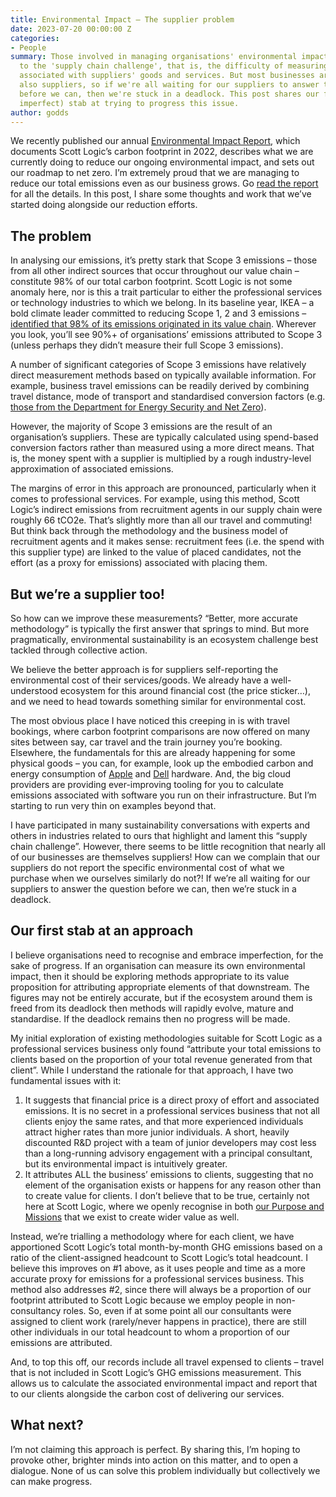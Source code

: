 ```yaml
---
title: Environmental Impact – The supplier problem
date: 2023-07-20 00:00:00 Z
categories:
- People
summary: Those involved in managing organisations' environmental impact often point
  to the 'supply chain challenge', that is, the difficulty of measuring the GHG emissions
  associated with suppliers' goods and services. But most businesses are themselves
  also suppliers, so if we're all waiting for our suppliers to answer the question
  before we can, then we're stuck in a deadlock. This post shares our first (probably
  imperfect) stab at trying to progress this issue.
author: godds
---
```


We recently published our annual [Environmental Impact Report](https://www.scottlogic.com/news/scott-logics-carbon-footprint-is-reducing), which documents Scott Logic’s carbon footprint in 2022, describes what we are currently doing to reduce our ongoing environmental impact, and sets out our roadmap to net zero. I’m extremely proud that we are managing to reduce our total emissions even as our business grows. Go [read the report](https://www.scottlogic.com/news/scott-logics-carbon-footprint-is-reducing) for all the details. In this post, I share some thoughts and work that we’ve started doing alongside our reduction efforts.

## The problem

In analysing our emissions, it’s pretty stark that Scope 3 emissions – those from all other indirect sources that occur throughout our value chain – constitute 98% of our total carbon footprint. Scott Logic is not some anomaly here, nor is this a trait particular to either the professional services or technology industries to which we belong. In its baseline year, IKEA – a bold climate leader committed to reducing Scope 1, 2 and 3 emissions – [identified that 98% of its emissions originated in its value chain](http://www.web.cemus.se/wp-content/uploads/2016/08/IKEA.pdf). Wherever you look, you’ll see 90%+ of organisations’ emissions attributed to Scope 3 (unless perhaps they didn’t measure their full Scope 3 emissions).

A number of significant categories of Scope 3 emissions have relatively direct measurement methods based on typically available information. For example, business travel emissions can be readily derived by combining travel distance, mode of transport and standardised conversion factors (e.g. [those from the Department for Energy Security and Net Zero](https://www.gov.uk/government/publications/greenhouse-gas-reporting-conversion-factors-2023)).

However, the majority of Scope 3 emissions are the result of an organisation’s suppliers. These are typically calculated using spend-based conversion factors rather than measured using a more direct means. That is, the money spent with a supplier is multiplied by a rough industry-level approximation of associated emissions.

The margins of error in this approach are pronounced, particularly when it comes to professional services. For example, using this method, Scott Logic’s indirect emissions from recruitment agents in our supply chain were roughly 66 tCO2e. That’s slightly more than all our travel and commuting! But think back through the methodology and the business model of recruitment agents and it makes sense: recruitment fees (i.e. the spend with this supplier type) are linked to the value of placed candidates, not the effort (as a proxy for emissions) associated with placing them.

## But we’re a supplier too!

So how can we improve these measurements? “Better, more accurate methodology” is typically the first answer that springs to mind. But more pragmatically, environmental sustainability is an ecosystem challenge best tackled through collective action.

We believe the better approach is for suppliers self-reporting the environmental cost of their services/goods. We already have a well-understood ecosystem for this around financial cost (the price sticker…), and we need to head towards something similar for environmental cost.

The most obvious place I have noticed this creeping in is with travel bookings, where carbon footprint comparisons are now offered on many sites between say, car travel and the train journey you’re booking. Elsewhere, the fundamentals for this are already happening for some physical goods – you can, for example, look up the embodied carbon and energy consumption of [Apple](https://www.apple.com/environment/) and [Dell](https://www.dell.com/en-us/dt/corporate/social-impact/advancing-sustainability/climate-action/product-carbon-footprints.htm) hardware. And, the big cloud providers are providing ever-improving tooling for you to calculate emissions associated with software you run on their infrastructure. But I’m starting to run very thin on examples beyond that.

I have participated in many sustainability conversations with experts and others in industries related to ours that highlight and lament this “supply chain challenge”. However, there seems to be little recognition that nearly all of our businesses are themselves suppliers! How can we complain that our suppliers do not report the specific environmental cost of what we purchase when we ourselves similarly do not?! If we’re all waiting for our suppliers to answer the question before we can, then we’re stuck in a deadlock.

## Our first stab at an approach

I believe organisations need to recognise and embrace imperfection, for the sake of progress. If an organisation can measure its own environmental impact, then it should be exploring methods appropriate to its value proposition for attributing appropriate elements of that downstream. The figures may not be entirely accurate, but if the ecosystem around them is freed from its deadlock then methods will rapidly evolve, mature and standardise. If the deadlock remains then no progress will be made.

My initial exploration of existing methodologies suitable for Scott Logic as a professional services business only found “attribute your total emissions to clients based on the proportion of your total revenue generated from that client”. While I understand the rationale for that approach, I have two fundamental issues with it:

1. It suggests that financial price is a direct proxy of effort and associated emissions. It is no secret in a professional services business that not all clients enjoy the same rates, and that more experienced individuals attract higher rates than more junior individuals. A short, heavily discounted R&D project with a team of junior developers may cost less than a long-running advisory engagement with a principal consultant, but its environmental impact is intuitively greater.
2. It attributes ALL the business’ emissions to clients, suggesting that no element of the organisation exists or happens for any reason other than to create value for clients. I don’t believe that to be true, certainly not here at Scott Logic, where we openly recognise in both [our Purpose and Missions](https://www.scottlogic.com/who-we-are) that we exist to create wider value as well.

Instead, we’re trialling a methodology where for each client, we have apportioned Scott Logic’s total month-by-month GHG emissions based on a ratio of the client-assigned headcount to Scott Logic’s total headcount. I believe this improves on #1 above, as it uses people and time as a more accurate proxy for emissions for a professional services business. This method also addresses #2, since there will always be a proportion of our footprint attributed to Scott Logic because we employ people in non-consultancy roles. So, even if at some point all our consultants were assigned to client work (rarely/never happens in practice), there are still other individuals in our total headcount to whom a proportion of our emissions are attributed.

And, to top this off, our records include all travel expensed to clients – travel that is not included in Scott Logic’s GHG emissions measurement. This allows us to calculate the associated environmental impact and report that to our clients alongside the carbon cost of delivering our services.

## What next?

I’m not claiming this approach is perfect. By sharing this, I’m hoping to provoke other, brighter minds into action on this matter, and to open a dialogue. None of us can solve this problem individually but collectively we can make progress.